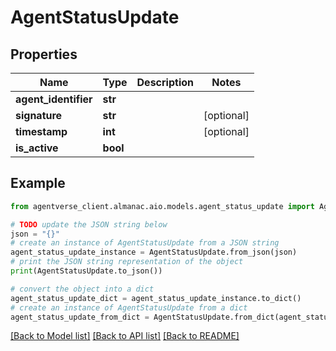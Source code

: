 # AgentStatusUpdate


## Properties

Name | Type | Description | Notes
------------ | ------------- | ------------- | -------------
**agent_identifier** | **str** |  | 
**signature** | **str** |  | [optional] 
**timestamp** | **int** |  | [optional] 
**is_active** | **bool** |  | 

## Example

```python
from agentverse_client.almanac.aio.models.agent_status_update import AgentStatusUpdate

# TODO update the JSON string below
json = "{}"
# create an instance of AgentStatusUpdate from a JSON string
agent_status_update_instance = AgentStatusUpdate.from_json(json)
# print the JSON string representation of the object
print(AgentStatusUpdate.to_json())

# convert the object into a dict
agent_status_update_dict = agent_status_update_instance.to_dict()
# create an instance of AgentStatusUpdate from a dict
agent_status_update_from_dict = AgentStatusUpdate.from_dict(agent_status_update_dict)
```
[[Back to Model list]](../README.md#documentation-for-models) [[Back to API list]](../README.md#documentation-for-api-endpoints) [[Back to README]](../README.md)


